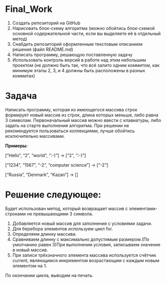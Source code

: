 # Final_Work #

1. Создать репозиторий на GitHub
2. Нарисовать блок-схему алгоритма (можно обойтись блок-схемой основной содержательной части, если вы выделяете её в отдельный метод)
3. Снабдить репозиторий оформленным текстовым описанием решения (файл README.md)
4. Написать программу, решающую поставленную задачу
5. Использовать контроль версий в работе над этим небольшим проектом (не должно быть так, что всё залито одним коммитом, как минимум этапы 2, 3, и 4 должны быть расположены в разных коммитах)

# Задача #
 Написать программу, которая из имеющегося массива строк формирует новый массив из строк, длина которых меньше, либо равна 3 символам. Первоначальный массив можно ввести с клавиатуры, либо задать на старте выполнения алгоритма. При решении не рекомендуется пользоваться коллекциями, лучше обойтись исключительно массивами.

**Примеры:**

[“Hello”, “2”, “world”, “:-)”] → [“2”, “:-)”]

[“1234”, “1567”, “-2”, “computer science”] → [“-2”]

[“Russia”, “Denmark”, “Kazan”] → []

# Решение следующее: #
Будет использован метод, который возвращает массив с элементами-строками не превышающими 3 символа.

1. Добавляется новый массив для заполнения c условиями задачи.
2. Для беребора элементов используем цикл for.
3. Определяем длинну массива.
4. Сравниваем длинну с максимально допустимым размером.(По умолчанию равен 3)При выполнении условия, записываем значение в новый массив.
5. При записи трёхзначного элемента массива используется счётчик current, являющимся инкрементом возрастающим с каждым новым элементом на 1.

По окончании цикла, выводим на печать.